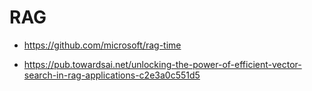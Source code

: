 # RAG

*   https://github.com/microsoft/rag-time

*   https://pub.towardsai.net/unlocking-the-power-of-efficient-vector-search-in-rag-applications-c2e3a0c551d5
